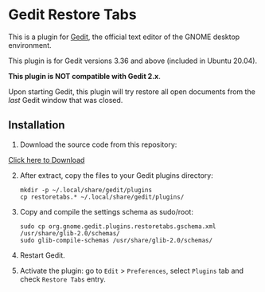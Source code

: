 Gedit Restore Tabs
==================

This is a plugin for [Gedit][1], the official text editor of the GNOME desktop
environment. 

This plugin is for Gedit versions 3.36 and above (included in Ubuntu 20.04).

**This plugin is NOT compatible with Gedit 2.x**.

Upon starting Gedit, this plugin will try restore all open documents from the 
*last* Gedit window that was closed.


Installation
------------

1. Download the source code from this repository: 

  [Click here to Download](https://github.com/raelgc/gedit-restore-tabs/archive/master.zip)

2. After extract, copy the files to your Gedit plugins directory:

    ```
    mkdir -p ~/.local/share/gedit/plugins
    cp restoretabs.* ~/.local/share/gedit/plugins/
    ```

3. Copy and compile the settings schema as sudo/root:

    ```
    sudo cp org.gnome.gedit.plugins.restoretabs.gschema.xml /usr/share/glib-2.0/schemas/
    sudo glib-compile-schemas /usr/share/glib-2.0/schemas/
    ```

4. Restart Gedit.

5. Activate the plugin: go to `Edit` > `Preferences`, select `Plugins` tab and check `Restore Tabs` entry.

[1]: http://www.gedit.org



